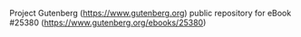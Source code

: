 Project Gutenberg (https://www.gutenberg.org) public repository for eBook #25380 (https://www.gutenberg.org/ebooks/25380)
